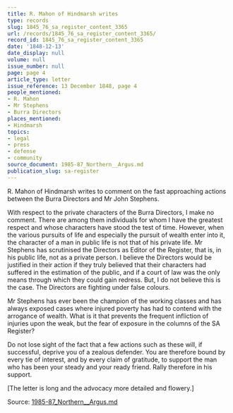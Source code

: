 ```yaml
---
title: R. Mahon of Hindmarsh writes
type: records
slug: 1845_76_sa_register_content_3365
url: /records/1845_76_sa_register_content_3365/
record_id: 1845_76_sa_register_content_3365
date: '1848-12-13'
date_display: null
volume: null
issue_number: null
page: page 4
article_type: letter
issue_reference: 13 December 1848, page 4
people_mentioned:
- R. Mahon
- Mr Stephens
- Burra Directors
places_mentioned:
- Hindmarsh
topics:
- legal
- press
- defense
- community
source_document: 1985-87_Northern__Argus.md
publication_slug: sa-register
---
```


R. Mahon of Hindmarsh writes to comment on the fast approaching actions between the Burra Directors and Mr John Stephens.

With respect to the private characters of the Burra Directors, I make no comment.  There are among them individuals for whom I have the greatest respect and whose characters have stood the test of time.  However, when the various pursuits of life and especially the pursuit of wealth enter into it, the character of a man in public life is not that of his private life.  Mr Stephens has scrutinised the Directors as Editor of the Register, that is, in his public life, not as a private person.  I believe the Directors would be justified in their action if they truly believed that their characters had suffered in the estimation of the public, and if a court of law was the only means through which they could gain redress.  But, I do not believe this is the case.  The Directors are fighting under false colours.

Mr Stephens has ever been the champion of the working classes and has always exposed cases where injured poverty has had to contend with the arrogance of wealth.  What is it that prevents the frequent infliction of injuries upon the weak, but the fear of exposure in the columns of the SA Register?

Do not lose sight of the fact that a few actions such as these will, if successful, deprive you of a zealous defender.  You are therefore bound by every tie of interest, and by every claim of gratitude, to support the man who has been your steady and your ready friend.  Rally therefore in his support.

[The letter is long and the advocacy more detailed and flowery.]

Source: [1985-87_Northern__Argus.md](/downloads/markdown/1985-87_Northern__Argus.md)

